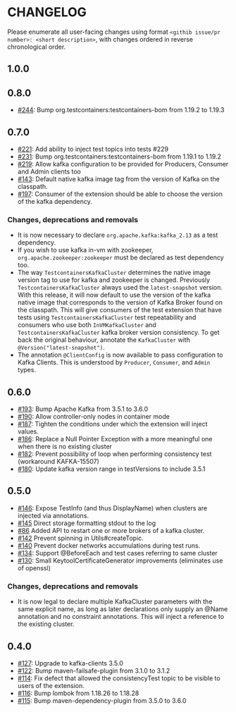 # CHANGELOG

Please enumerate all user-facing changes using format `<githib issue/pr number>: <short description>`, with changes ordered in reverse chronological order.

## 1.0.0

## 0.8.0

* [#244](https://github.com/kroxylicious/kroxylicious-junit5-extension/pull/244): Bump org.testcontainers:testcontainers-bom from 1.19.2 to 1.19.3

## 0.7.0

* [#221](https://github.com/kroxylicious/kroxylicious-junit5-extension/issues/221): Add ability to inject test topics into tests #229
* [#231](https://github.com/kroxylicious/kroxylicious-junit5-extension/pull/231): Bump org.testcontainers:testcontainers-bom from 1.19.1 to 1.19.2
* [#219](https://github.com/kroxylicious/kroxylicious-junit5-extension/issues/219): Allow kafka configuration to be provided for Producers, Consumer and Admin clients too
* [#143](https://github.com/kroxylicious/kroxylicious-junit5-extension/issues/143): Default native kafka image tag from the version of Kafka on the classpath.
* [#197](https://github.com/kroxylicious/kroxylicious-junit5-extension/issues/197): Consumer of the extension should be able to choose the version of the kafka dependency.


### Changes, deprecations and removals

* It is now necessary to declare `org.apache.kafka:kafka_2.13` as a test dependency.
* If you wish to use kafka in-vm with zookeeper, `org.apache.zookeeper:zookeeper` must be declared as test dependency too.
* The way `TestcontainersKafkaCluster` determines the native image version tag to use for kafka and zookeeper is changed.
  Previously `TestcontainersKafkaCluster` always used the `latest-snapshot` version.  With this release, it will now default
  to use the version of the kafka native image that corresponds to the version of Kafka Broker found on the classpath.
  This will give consumers of the test extension that have tests using `TestcontainersKafkaCluster` test repeatability
  and consumers who use both `InVMKafkaCluster` and `TestcontainersKafkaCluster` kafka broker version consistency.
  To get back the original behaviour, annotate the  `KafkaCluster` with `@Version("latest-snapshot")`.
* The annotation `@ClientConfig` is now available to pass configuration to Kafka Clients.  This is
  understood by `Producer`, `Consumer`, and `Admin` types.

## 0.6.0

* [#193](https://github.com/kroxylicious/kroxylicious-junit5-extension/pull/193): Bump Apache Kafka from 3.5.1 to 3.6.0
* [#190](https://github.com/kroxylicious/kroxylicious-junit5-extension/pull/190): Allow controller-only nodes in container mode
* [#187](https://github.com/kroxylicious/kroxylicious-junit5-extension/pull/187): Tighten the conditions under which the extension will inject values.
* [#186](https://github.com/kroxylicious/kroxylicious-junit5-extension/pull/186): Replace a Null Pointer Exception with a more meaningful one when there is no existing cluster
* [#182](https://github.com/kroxylicious/kroxylicious-junit5-extension/issues/182): Prevent possibility of loop when performing consistency test (workaround KAFKA-15507)
* [#180](https://github.com/kroxylicious/kroxylicious-junit5-extension/pull/180): Update kafka version range in testVersions to include 3.5.1

## 0.5.0

* [#146](https://github.com/kroxylicious/kroxylicious-junit5-extension/pull/146): Expose TestInfo (and thus DisplayName) when clusters are injected via  annotations.
* [#145](https://github.com/kroxylicious/kroxylicious-junit5-extension/pull/145) Direct storage formatting stdout to the log
* [#86](https://github.com/kroxylicious/kroxylicious-junit5-extension/issues/86) Added API to restart one or more brokers of a kafka cluster.
* [#142](https://github.com/kroxylicious/kroxylicious-junit5-extension/pull/142) Prevent spinning in Utils#createTopic.
* [#140](https://github.com/kroxylicious/kroxylicious-junit5-extension/issues/140) Prevent docker networks accumulations during test runs.
* [#134](https://github.com/kroxylicious/kroxylicious-junit5-extension/pull/134): Support @BeforeEach and test cases referring to same cluster
* [#130](https://github.com/kroxylicious/kroxylicious-junit5-extension/pull/130): Small KeytoolCertificateGenerator improvements (eliminates use of openssl)

### Changes, deprecations and removals

* It is now legal to declare multiple KafkaCluster parameters with the same explicit name, as long as later declarations only supply an @Name annotation and no constraint annotations. This will inject a reference to the existing cluster.

## 0.4.0

* [#127](https://github.com/kroxylicious/kroxylicious-junit5-extension/pull/127): Upgrade to kafka-clients 3.5.0
* [#122](https://github.com/kroxylicious/kroxylicious-junit5-extension/pull/122): Bump maven-failsafe-plugin from 3.1.0 to 3.1.2
* [#114](https://github.com/kroxylicious/kroxylicious-junit5-extension/issues/114): Fix defect that allowed the consistencyTest topic to be visible to users of the extension. 
* [#116](https://github.com/kroxylicious/kroxylicious-junit5-extension/pull/116): Bump lombok from 1.18.26 to 1.18.28
* [#115](https://github.com/kroxylicious/kroxylicious-junit5-extension/pull/115): Bump maven-dependency-plugin from 3.5.0 to 3.6.0
